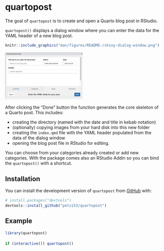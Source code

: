 
# quartopost

<!-- badges: start -->
<!-- badges: end -->

The goal of `quartopost` is to create and open a Quarto blog post in
RStudio.

`quartopost()` displays a dialog window where you can enter the data for
the YAML header of a new blog post.

``` r
knitr::include_graphics("man/figures/README-/shiny-dialog-window.png")
```

<img src="man/figures/README-/shiny-dialog-window.png" width="50%" />

After clicking the “Done” button the function generates the core
skeleton of a Quarto post. This includes:

- creating the directory (named with the date and title in kebab
  notation)
- (optionally) copying images from your hard disk into this new folder
- creating the `index.qmd` file with the YAML header populated from the
  data of the dialog window
- opening the blog post file in RStudio for editing.

You can choose from your categories already created or add new
categories. With the package comes also an RStudio Addin so you can bind
the `quartopost()` with a shortcut.

## Installation

You can install the development version of `quartopost` from
[GitHub](https://github.com/) with:

``` r
# install.packages("devtools")
devtools::install_github("petzi53/quartopost")
```

## Example

``` r
library(quartopost)

if (interactive()) quartopost()
```
